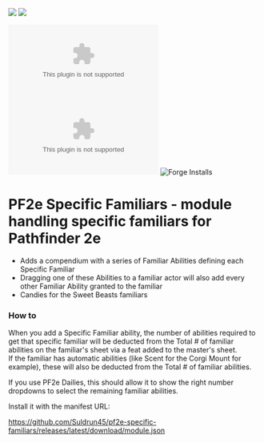 ![](https://img.shields.io/badge/Foundry-v12-informational)
![](https://img.shields.io/badge/Foundry-v13-informational)
<!--- Downloads @ Latest Badge -->
<!--- replace <user>/<repo> with your username/repository -->
![All Downloads](https://img.shields.io/github/downloads/Suldrun45/pf2e-specific-familiars/pf2e-specific-familiars.zip?color=5e0000&label=All%20Downloads)
![Latest Release Download Count](https://img.shields.io/github/downloads/Suldrun45/pf2e-specific-familiars/latest/pf2e-specific-familiars.zip)
![Forge Installs](https://img.shields.io/badge/dynamic/json?label=Forge%20Installs&query=package.installs&suffix=%25&url=https%3A%2F%2Fforge-vtt.com%2Fapi%2Fbazaar%2Fpackage%2Fpf2e-specific-familiars&colorB=4aa94a)

<!--- Forge Bazaar Install % Badge -->
<!--- replace <your-module-name> with the `name` in your manifest -->

# PF2e Specific Familiars - module handling specific familiars for Pathfinder 2e

- Adds a compendium with a series of Familiar Abilities defining each Specific Familiar
- Dragging one of these Abilities to a familiar actor will also add every other Familiar Ability granted to the familiar
- Candies for the Sweet Beasts familiars

### How to
When you add a Specific Familiar ability, the number of abilities required to get that specific familiar will be deducted from the Total # of familiar abilities on the familiar's sheet via a feat added to the master's sheet.  
If the familiar has automatic abilities (like Scent for the Corgi Mount for example), these will also be deducted from the Total # of familiar abilities.  

If you use PF2e Dailies, this should allow it to show the right number dropdowns to select the remaining familiar abilities.

Install it with the manifest URL: 

https://github.com/Suldrun45/pf2e-specific-familiars/releases/latest/download/module.json
